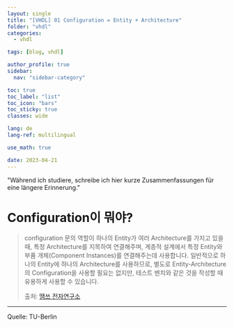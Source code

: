 ```yaml
---
layout: single
title: "[VHDL] 01 Configuration = Entity + Architecture"
folder: "vhdl"
categories:
  - vhdl

tags: [blog, vhdl]

author_profile: true
sidebar:
  nav: "sidebar-category"

toc: true
toc_label: "list"
toc_icon: "bars"
toc_sticky: true
classes: wide

lang: de
lang-ref: multilingual

use_math: true

date: 2023-04-21
---
```


"Während ich studiere, schreibe ich hier kurze Zusammenfassungen für eine längere Erinnerung."

# Configuration이 뭐야?

>configuration 문의 역할이 하나의 Entity가 여러 Architecture를 가지고 있을 때, 특정 Architecture를 지목하여 연결해주며, 계층적 설계에서 특정 Entity와 부품 개체(Component Instances)를 연결해주는데 사용합니다. 일반적으로 하나의 Entity에 하나의 Architecture를 사용하므로, 별도로 Entity-Architecture의 Configuration을 사용할 필요는 없지만, 테스트 벤치와 같은 것을 작성할 때 유용하게 사용할 수 있습니다. 
>   
>출처: [땜쓰 전자연구소](https://m.blog.naver.com/ansdbtls4067/221249220831)








---

Quelle: TU-Berlin

<!-- &nbsp; 1칸 띄어쓰기 -->
<!-- &ensp; 2칸 띄어쓰기 -->
<!-- &emsp; 3칸 띄어쓰기 -->
